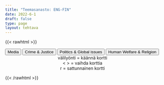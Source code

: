 ```yaml
---
title: "Teemasanasto: ENG-FIN"
date: 2022-6-1
draft: false
type: page
layout: tehtava
---
```

{{< rawhtml >}}
<link rel="stylesheet" type="text/css" href="/css/flashcard1.css"/>
<html>
 <body>
  <div id="cardArea"></div>
  <div id=valikko>
<button id="teema1">Media</button>  <button id="teema2">Crime & Justice</button>   <button id="teema3">Politics & Global issues</button>   <button id="teema4">Human Welfare & Religion</button>
</div>
  <div id="lukumaara"></div>
  <div id="buttonArea" class="grid grid-cols-3"></div>

<div id="nappaimet" class="sm:block md:hidden" style="text-align:center;"> välilyönti = käännä kortti<br> < > = vaihda korttia<br> r = sattunnainen kortti </div>

 </body>
</html>

<script> 
$(document).ready(function() {

  var currentQuestion = 0;
  var qbank = [
	["billboard", "mainostaulu"], 
	["breaking news", "tuoreimmat uutiset"], 
	["censorship", "sensuuri, valvonta"], 
	["consumer", "kuluttaja"], 
	["fact-check", "tarkastaa faktat"], 
	["fake news", "valeuutinen"], 
	["mainstream media", "valtamedia"], 
	["mass media", "joukkotiedotusvälineet, massamedia"], 
	["media bias", "median puolueellisuus"], 
	["media literacy", "medialukutaito"], 
	["media outlet", "tiedotusväline"], 
	["multimedia", "multimedia (monia mediamuotoja yhdistelevä media)"], 
	["news bulletin", "uutiskatsaus"], 
	["newsworthy", "uutisarvoinen, uutiskynnyksen ylittävä"], 
	["target audience", "kohdeyleisö"], 
	["announcer", "kuuluttaja"], 
	["anchor", "uutisankkuri"], 
	["broadcast", "lähetys, lähettää ohjelmaa"], 
	["channel", "kanava"], 
	["commentator", "kommentaattori, selostaja"], 
	["commercial", "mainos(-elokuva)"], 
	["(live) footage", "(live-)kuvamateriaali"], 
	["frequency", "taajuus"], 
	["newsreader", "uutistenlukija"], 
	["presenter", "juontaja"], 
	["prime time", "paras katselu-/kuunteluaika"], 
	["televise", "televisioida"], 
	["weather reporter", "säätoimittaja"], 
	["advertisement, advert, ad", "mainos, ilmoitus"], 
	["article", "artikkeli"], 
	["broadsheet", "täysikokoinen (laatu-)sanomalehti"], 
	["byline", "artikkelin kirjoittajan nimi / nimen paikka"], 
	["caption", "kuvateksti"], 
	["circulation", "levikki"], 
	["column", "kolumni, mielipidekirjoitus"], 
	["columnist", "kolumnisti"], 
	["comic strip", "sarjakuva"], 
	["copyright", "tekijänoikeus"], 
	["correspondent", "kirjeenvaihtaja"], 
	["coverage", "uutispeitto, uutisointi"], 
	["edition", "painos, (lehden) numero"], 
	["editor (-in-chief)", "päätoimittaja"], 
	["editorial", "pääkirjoitus"], 
	["feature", "erikoisartikkeli"], 
	["headline", "otsikko"], 
	["investigative journalism", "tutkiva journalismi"], 
	["issue", "lehden numero"], 
	["journalist", "toimittaja, journalisti"], 
	["layout", "taitto, asettelu, ulkoasu"], 
	["magazine", "aikakauslehti"], 
	["news agency", "uutistoimisto"], 
	["newspaper", "sanomalehti"], 
	["periodical", "aikakauslehti"], 
	["the press", "lehdistö"], 
	["print media", "painomedia"], 
	["publication", "julkaisu"], 
	["publisher", "kustantaja, kustantamo"], 
	["reporter", "toimittaja, reportteri"], 
	["scoop", "jymyuutinen, skuuppi"], 
	["subscribe to", "tilata (lehteä)"], 
	["subscription", "tilaus"], 
	["tabloid", "iltapäivälehti"], 
	["tabloid journalism, yellow journalism", "keltainen lehdistö, sensaatiolehdistö"], 
	["algorithm", "algoritmi"], 
	["application, app", "sovellus"], 
	["banner", "banneri, mainospalkki"], 
	["clickbait", "klikkiotsikko"], 
	["crowdsourcing", "joukkoistaminen, yleisön osallistaminen"], 
	["feed", "syöte, uutissyöte"], 
	["livestream", "suoratoisto"], 
	["meme", "meemi"], 
	["paywall", "maksumuuri"], 
	["podcast", "podcast, verkossa julkaistu äänitallenne"], 
	["post", "julkaista, julkaisu"], 
	["search engine", "hakukone"], 
	["streaming platform", "suoratoistoalusta"], 
	["tag", "tägi, merkintä, tunniste, tägätä, merkitä"], 
	["trending", "muodikas, suosittu"], 
	["troll", "trolli, ihminen, joka provosoi kommenteillaan netissä"], 
	["tweet", "tviitti; tviitata, julkaista tviitti"], 
	["viewer", "katsoja"], 
	["vlog (video blog)", "vlogi, videoblogi"], 
	["viral", "viraali, nopean internetsuosion saanut asia tai tapahtuma"],
	["accomplice", "rikoskumppani"], 
	["arson", "tuhopoltto"], 
	["assault", "pahoinpitely"], 
	["blackmail", "kiristys"], 
	["breaking and entering", "murtovarkaus"], 
	["burglar", "murtovaras"], 
	["burglary", "murtovarkaus"], 
	["commit a crime", "tehdä rikos"], 
	["counterfeit", "väärennös"], 
	["crime", "rikos"], 
	["culprit", "syyllinen, syypää"], 
	["drunk driver", "rattijuoppo"], 
	["DUI (driving under the influence)", "rattijuopumus, päihtyneenä ajaminen"], 
	["embezzlement", "kavallus"], 
	["extortion", "kiristys"], 
	["forge", "väärentää"], 
	["forgery", "väärennös"], 
	["fraud", "petos"], 
	["guilty", "syyllinen (adj.)"], 
	["heist", "ryöstö, keikka (erityisesti pankkiin tai taidemuseoon)"], 
	["hijacking", "kaappaus"], 
	["homicide", "murha"], 
	["juvenile delinquent", "nuorisorikollinen"], 
	["manslaughter", "tappo"], 
	["mugging", "pahoinpitely"], 
	["murder", "murha"], 
	["offence", "rike, rikkomus"], 
	["perpetrator, perp", "rikoksentekijä"], 
	["pickpocket", "taskuvaras"], 
	["rapist", "raiskaaja"], 
	["repeat offender", "rikoksenuusija"], 
	["robbery", "ryöstö"], 
	["sexual offender", "seksuaalirikollinen"], 
	["shoplifting", "myymälävarkaus"], 
	["speeding", "ylinopeuden ajaminen"], 
	["smuggle", "salakuljettaa"], 
	["theft", "varkaus"], 
	["thief", "varas"], 
	["treason", "petos"], 
	["acquit", "vapauttaa, antaa vapauttava tuomio"], 
	["appeal", "vedota, vetoomus"], 
	["arrest", "pidättää, vangita"], 
	["bail", "takuu"], 
	["capital punishment", "kuolemanrangaistus"], 
	["charge", "syyte, nostaa syyte"], 
	["community service", "yhdyskuntapalvelu"], 
	["convict", "tuomita, todeta syylliseksi; vanki"], 
	["conviction", "tuomio (syylliseksi tuomitseminen)"], 
	["court case", "oikeusjuttu"], 
	["DA (district attorney)", "syyttäjä"], 
	["defence", "puolustus"], 
	["defendant", "vastaaja, syytetty"], 
	["death penalty", "kuolemanrangaistus"], 
	["file a lawsuit", "syyttää, nostaa syyte"], 
	["fine", "sakko, sakkorangaistus"], 
	["imprisonment", "vankeus"], 
	["inmate", "vanki"], 
	["jail", "vankila (puhekielinen)"], 
	["judge", "tuomari"], 
	["jury", "valamiehistö"], 
	["lawyer", "asianajaja"], 
	["pardon", "armahdus, armahtaa"], 
	["parole", "ehdonalainen"], 
	["plaintiff", "kantaja"], 
	["press charges", "syyttää, nostaa syyte"], 
	["prison", "vankila"], 
	["probation", "ehdollinen tuomio"], 
	["prosecutor", "syyttäjä"], 
	["restraining order", "lähestymiskielto"], 
	["sentence", "tuomio; tuomita, langettaa tuomio"], 
	["sue", "haastaa oikeuteen"], 
	["statement", "todistajanlausunto"], 
	["suspended sentence", "ehdollinen tuomio"], 
	["testify", "todistaa (oikeudessa)"], 
	["testimony", "todistajanlausunto"], 
	["ticket", "rikesakko, sakko"], 
	["trial", "oikeudenkäynti"], 
	["verdict", "tuomio (juryn päätös)"], 
	["witness", "todistaa; nähdä rikos"], 
  ["act", "laki, asetus"], 
	["administration", "hallinto"], 
	["bill", "lakiehdotus"], 
	["candidate", "ehdokas"], 
	["census", "väestönlaskenta"], 
	["coalition government", "kokoomus-, koalitiohallitus"], 
	["constitution", "perustuslaki"], 
	["democracy", "demokratia"], 
	["dissolve", "hajottaa"], 
	["domestic policy", "sisäpolitiikka"], 
	["election campaign", "vaalikampanja"], 
	["foreign policy", "ulkopolitiikka"], 
	["general elections", "eduskuntavaalit"], 
	["government", "hallitus"], 
	["head of state", "valtion päämies"], 
	["judiciary, judicial system", "oikeuslaitos"], 
	["legislation", "lainsäädäntö"], 
	["majority", "enemmistö"], 
	["Member of Parliament (MP)", "kansanedustaja"], 
	["Member of the European Parliament (MEP)", "eurokansanedustaja"], 
	["minority", "vähemmistö"], 
	["monarchy", "monarkia"], 
	["municipal elections", "kunnallisvaalit"], 
	["municipality", "kunta"], 
	["opposition", "oppositio"], 
	["parliament", "eduskunta, parlamentti"], 
	["party", "puolue"], 
	["referendum", "kansanäänestys"], 
	["representative", "kansanedustaja"], 
	["republic", "tasavalta"], 
	["stand for (BrE), run for (AmE)", "olla ehdolla"], 
	["term (of office)", "virkakausi"], 
	["the European Union", "Euroopan Unioni"], 
	["the Left, the left wing", "vasemmisto"], 
	["the Right, the right wing", "oikeisto"], 
	["universal suffrage, right to vote", "äänioikeus"], 
	["vice-president", "varapresidentti"], 
	["vote", "äänestää"], 
	["aid worker, relief worker", "avustustyöntekijä"], 
	["alienation", "syrjäytyminen"], 
	["asylum", "turvapaikka"], 
	["asylum seeker", "turvapaikanhakija"], 
	["BIPOC (black, indigenous and people of color)", "mustat, alkuperäiskansat ja muut ei-valkoiseksi rodullistetut henkilöt"], 
	["charity", "hyväntekeväisyys(järjestö)"], 
	["deportation", "maastakarkotus"], 
	["developing country", "kehittyvä maa"], 
	["discrimination", "syrjintä"], 
	["dissident", "toisinajattelija"], 
	["emigrate", "muuttaa maasta"], 
	["expat", "ulkomailla asuva"], 
	["fair trade", "reilu kauppa"], 
	["famine", "nälänhätä"], 
	["grant", "myöntää"], 
	["humanitarian aid", "hätäapu"], 
	["illiterate", "luku- ja kirjoitustaidoton"], 
	["immigrant", "maahanmuuttaja"], 
	["immigration", "maahanmuutto"], 
	["indigenous", "kotoperäinen, alkuperäinen"], 
	["infant mortality", "lapsikuolleisuus"], 
	["integration", "sulautuminen"], 
	["justice", "oikeudenmukaisuus, oikeus"], 
	["life expectancy", "odotettu elinikä"], 
	["literacy", "luku- ja kirjoitustaito"], 
	["living conditions", "elinolosuhteet"], 
	["low-income country", "vähävarainen maa"], 
	["malnourishment", "aliravitsemus, huono ravinto"], 
	["minority", "vähemmistö"], 
	["monetary aid", "rahallinen apu"], 
	["multicultural", "monikulttuurinen"], 
	["NGO, non-governmental organisation", "kansalaisjärjestö"], 
	["peacekeeper", "rauhanturvaaja"], 
	["racial segregation", "rotuerottelu"], 
	["racism", "rasismi, rotuviha"], 
	["reception centre", "vastaanottokeskus"], 
	["refugee", "pakolainen"], 
	["relief aid", "hätäapu"], 
	["relief worker", "avustustyöntekijä"], 
	["residence permit", "oleskelulupa"], 
	["slum", "slummi"], 
	["starvation", "nälänhätä"], 
	["tolerance", "suvaitsevaisuus"], 
	["urban ghetto", "slummi"], 
	["work permit", "työlupa"], 
  ["allowance", "avustus, tuki"], 
	["authorities", "viranomaiset"], 
	["benefit", "avustus, tuki, etu"], 
	["citizen", "kansalainen"], 
	["citizenship", "kansalaisuus"], 
	["child benefit", "lapsilisä"], 
	["children’s home", "lastenkoti"], 
	["day care centre, kindergarten", "päiväkoti"], 
	["disability benefit", "vammaistuki"], 
	["equality", "tasa-arvo"], 
	["homelessness", "asunnottomuus"], 
	["housing benefit", "asumistuki"], 
	["income", "tulot"], 
	["income tax", "tulovero"], 
	["health care", "terveydenhuolto"], 
	["individuals with special needs", "vammaiset"], 
	["maternity package", "äitiyspakkaus"], 
	["nationality", "kansalaisuus"], 
	["OAP (old age pensioner)", "eläkeläinen"], 
	["poverty", "köyhyys"], 
	["resident", "asukas"], 
	["retire", "jäädä eläkkeelle"], 
	["retiree", "eläkeläinen"], 
	["senior citizen", "vanhus"], 
	["sheltered housing", "palvelutalo"], 
	["sickness allowance", "sairauspäiväraha"], 
	["social security", "sosiaaliturva"], 
	["standard of living", "elintaso"], 
	["student grant", "opintotuki"], 
	["subsidy", "avustus, valtionapu"], 
	["the elderly", "vanhukset"], 
	["unemployment benefit", "työttömyyskorvaus"], 
	["welfare state", "hyvinvointivaltio"], 
	["civil ceremony", "siviilivihkiminen"], 
	["civil partnership", "rekisteröity parisuhde"], 
	["cohabitation", "avoliitto"], 
	["child support", "elatusapu"], 
	["custody", "huoltajuus"], 
	["divorce", "avioero"], 
	["joint custody", "yhteishuoltajuus"], 
	["live together", "olla avoliitossa, asua yhdessä"], 
	["marriage", "avioliitto"], 
	["prenuptial agreement", "avioehto"], 
	["atheism", "ateismi"], 
	["baptism", "kaste"], 
	["bless", "siunata"], 
	["christening", "kaste"], 
	["communion", "ehtoollinen"], 
	["confirmation", "ripille pääsy"], 
	["confirmation camp group leader", "isonen"], 
	["congregation", "seurakunta (kirkkoväki)"], 
	["faith", "usko"], 
	["fast, fasting", "paasto"], 
	["hymn", "virsi"], 
	["mass", "messu"], 
	["parish", "seurakunta"], 
	["pray", "rukoilla"], 
	["prayer", "rukous"], 
	["preach", "saarnata"], 
	["Prometheus camp", "Prometheus-leiri"], 
	["religion", "uskonto"], 
	["religious", "uskonnollinen"], 
	["sacred", "pyhä"], 
	["secular", "maallinen"], 
	["sermon", "saarna"], 
	["service", "jumalanpalvelus"], 
  ];

  beginActivity();
  edellinen();
  random();
  seuraava();
  kortinVaihto();

  	$("#teema1").on("mousedown", function(){
	currentQuestion = 0;
    beginActivity();
    })
    $("#teema2").on("mousedown", function(){
    currentQuestion = 83;
    beginActivity();
    })
    $("#teema3").on("mousedown", function(){
    currentQuestion = 162;
    beginActivity();
    })
    $("#teema4").on("mousedown", function(){
    currentQuestion = 245;
    beginActivity();
    })

  window.addEventListener('keydown', (e) => {
    if (e.keyCode === 32 && e.target === document.body) {
      e.preventDefault();
    }
  });

  document.body.onkeydown = function(event) {
    event = event || window.event;
    var keycode = event.charCode || event.keyCode;
    if (keycode === 37 && currentQuestion > 0) {
      currentQuestion--;
      beginActivity();
    }

    if (keycode === 82) {
      var randomNumber = Math.floor(Math.random() * qbank.length);
      currentQuestion = randomNumber;
      beginActivity();
    }

    if (keycode === 39 && currentQuestion < qbank.length - 1) {
      currentQuestion++;
      beginActivity();
    }

    if (keycode === 32) {
      var parentDiv = document.getElementById("cardArea");
      var childDiv = document.getElementById("card1");
      if (parentDiv.contains(childDiv)) {
        $("#cardArea").empty()
        $("#cardArea").append('<div id="card2" class="card">' + qbank[currentQuestion][1] + '</div>')
        $("#card2").css("background-color", "#00473c")
      } else {
        $("#cardArea").empty()
        $("#cardArea").append('<div id="card1" class="card">' + qbank[currentQuestion][0] + '</div>')
        $("#card1").css("background-color", "#1F2937")
      }
    }

  }
 	function beginActivity() {
    $("#cardArea").empty();
    $("#cardArea").append('<div id="card1" class="card">' + qbank[currentQuestion][0] + '</div>');
    $("#card1").css("background-color", "#1F2937");
    $("#lukumaara").empty();
    var korttia = document.createElement('div')
    korttia.innerHTML = currentQuestion + 1 + " / " + qbank.length;
    document.getElementById('lukumaara').appendChild(korttia);
  }

  function kortinVaihto() {
    $("#cardArea").on("click", function() {
      var parentDiv = document.getElementById("cardArea");
      var childDiv = document.getElementById("card1");
      if (parentDiv.contains(childDiv)) {
        $("#cardArea").empty()
        $("#cardArea").append('<div id="card2" class="card">' + qbank[currentQuestion][1] + '</div>')
        $("#card2").css("background-color", "#00473c")
      } else {
        $("#cardArea").empty()
        $("#cardArea").append('<div id="card1" class="card">' + qbank[currentQuestion][0] + '</div>')
        $("#card1").css("background-color", "#1F2937")
      }
    })
  }


  function edellinen() {
    $("#buttonArea").append('<div id="prevButton">Edellinen</div>');
    $("#prevButton").on("click", function() {
      if (currentQuestion > 0) {
        currentQuestion--;
        beginActivity();
      }
    })
  }

  function random() {
    $("#buttonArea").append('<div id="random">Random</div>');
    $("#random").on("click", function() {
      var randomNumber = Math.floor(Math.random() * qbank.length);
      currentQuestion = randomNumber;
      beginActivity();
    })
  }

  function seuraava() {
    $("#buttonArea").append('<div id="nextButton">Seuraava</div>');
    $("#nextButton").on("click", function() {
      if (currentQuestion < qbank.length - 1) {
        currentQuestion++;
        beginActivity();
      }
    })
  }
})
</script>

{{< /rawhtml >}}